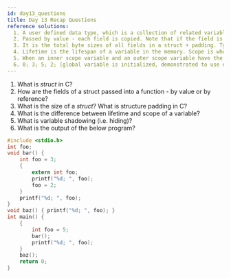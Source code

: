 ```yaml
---
id: day13_questions
title: Day 13 Recap Questions
reference solutions:
  1. A user defined data type, which is a collection of related variables, called fields.
  2. Passed by value - each field is copied. Note that if the field is a pointer. The address is copied.
  3. It is the total byte sizes of all fields in a struct + padding. Typically C compiler pad the struct to align with 4-bytes.
  4. Lifetime is the lifespan of a variable in the memory. Scope is where the variable can be accessed.
  5. When an inner scope variable and an outer scope variable have the same name. The inner one hides the outer one. [May need to clarify what file scope, function scope, and block scope are]
  6. 0; 3; 5; 2; [global variable is initialized, demonstrated to use extern get access to the global]
---
```


1.	What is *struct* in C?
2.	How are the fields of a struct passed into a function - by value or by reference?
3.	What is the size of a *struct*? What is structure padding in C?
4.	What is the difference between lifetime and scope of a variable?
5.	What is variable shadowing (i.e. hiding)?
6.  What is the output of the below program?
```c
#include <stdio.h>
int foo;
void bar() {
	int foo = 3;
	{
		extern int foo;
		printf("%d; ", foo);
		foo = 2;
	}
	printf("%d; ", foo);
}
void baz() { printf("%d; ", foo); }
int main() {
	{
		int foo = 5;
		bar();
		printf("%d; ", foo);
	}
	baz();
	return 0;
}
```
